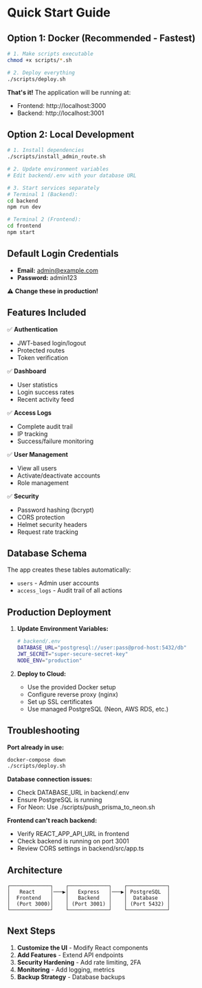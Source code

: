 # Quick Start Guide

## Option 1: Docker (Recommended - Fastest)

```bash
# 1. Make scripts executable
chmod +x scripts/*.sh

# 2. Deploy everything
./scripts/deploy.sh
```

**That's it!** The application will be running at:
- Frontend: http://localhost:3000
- Backend: http://localhost:3001

## Option 2: Local Development

```bash
# 1. Install dependencies
./scripts/install_admin_route.sh

# 2. Update environment variables
# Edit backend/.env with your database URL

# 3. Start services separately
# Terminal 1 (Backend):
cd backend
npm run dev

# Terminal 2 (Frontend):
cd frontend
npm start
```

## Default Login Credentials

- **Email:** admin@example.com
- **Password:** admin123

⚠️ **Change these in production!**

## Features Included

✅ **Authentication**
- JWT-based login/logout
- Protected routes
- Token verification

✅ **Dashboard**
- User statistics
- Login success rates
- Recent activity feed

✅ **Access Logs**
- Complete audit trail
- IP tracking
- Success/failure monitoring

✅ **User Management**
- View all users
- Activate/deactivate accounts
- Role management

✅ **Security**
- Password hashing (bcrypt)
- CORS protection
- Helmet security headers
- Request rate tracking

## Database Schema

The app creates these tables automatically:
- `users` - Admin user accounts
- `access_logs` - Audit trail of all actions

## Production Deployment

1. **Update Environment Variables:**
   ```bash
   # backend/.env
   DATABASE_URL="postgresql://user:pass@prod-host:5432/db"
   JWT_SECRET="super-secure-secret-key"
   NODE_ENV="production"
   ```

2. **Deploy to Cloud:**
   - Use the provided Docker setup
   - Configure reverse proxy (nginx)
   - Set up SSL certificates
   - Use managed PostgreSQL (Neon, AWS RDS, etc.)

## Troubleshooting

**Port already in use:**
```bash
docker-compose down
./scripts/deploy.sh
```

**Database connection issues:**
- Check DATABASE_URL in backend/.env
- Ensure PostgreSQL is running
- For Neon: Use ./scripts/push_prisma_to_neon.sh

**Frontend can't reach backend:**
- Verify REACT_APP_API_URL in frontend
- Check backend is running on port 3001
- Review CORS settings in backend/src/app.ts

## Architecture

```
┌─────────────┐    ┌─────────────┐    ┌─────────────┐
│   React     │───▶│   Express   │───▶│ PostgreSQL  │
│  Frontend   │    │   Backend   │    │  Database   │
│  (Port 3000)│    │ (Port 3001) │    │ (Port 5432) │
└─────────────┘    └─────────────┘    └─────────────┘
```

## Next Steps

1. **Customize the UI** - Modify React components
2. **Add Features** - Extend API endpoints
3. **Security Hardening** - Add rate limiting, 2FA
4. **Monitoring** - Add logging, metrics
5. **Backup Strategy** - Database backups